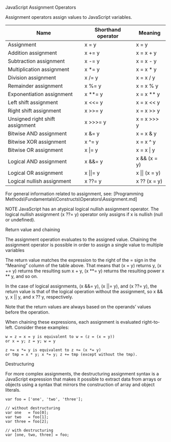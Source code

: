 JavaScript Assignment Operators

Assignment operators assign values to JavaScript variables.

| Name | Shorthand operator | Meaning |
|------|--------------------|---------|
| Assignment | x = y | x = y |
| Addition assignment | x += y | x = x + y |
| Subtraction assignment | x -= y | x = x - y |
| Multiplication assignment | x *= y | x = x * y |
| Division assignment | x /= y | x = x / y |
| Remainder assignment | x %= y | x = x % y |
| Exponentiation assignment | x **= y | x = x ** y |
| Left shift assignment | x <<= y | x = x << y |
| Right shift assignment | x >>= y | x = x >> y |
| Unsigned right shift assignment | x >>>= y | x = x >>> y |
| Bitwise AND assignment | x &= y | x = x & y |
| Bitwise XOR assignment | x ^= y | x = x ^ y |
| Bitwise OR assignment | x \|= y | x = x \| y |
| Logical AND assignment | x &&= y | x && (x = y) |
| Logical OR assignment | x \|\|= y | x \|\| (x = y) |
| Logical nullish assignment | x ??= y | x ?? (x = y) |




For general information related to assignment, see:
[Programming Methods\Fundamentals\Constructs\Operators\Assignment.md]

NOTE
JavaScript has an atypical logical nullish assignment operator. The logical nullish assignment (x ??= y) operator only assigns if x is nullish (null or undefined).

Return value and chaining

The assignment operation evaluates to the assigned value. Chaining the assignment operator is possible in order to assign a single value to multiple variables

The return value matches the expression to the right of the = sign in the “Meaning” column of the table above. That means that (x = y) returns y, (x += y) returns the resulting sum x + y, (x **= y) returns the resulting power x ** y, and so on.

In the case of logical assignments, (x &&= y), (x ||= y), and (x ??= y), the return value is that of the logical operation without the assignment, so x && y, x || y, and x ?? y, respectively.

Note that the return values are always based on the operands’ values before the operation.

When chaining these expressions, each assignment is evaluated right-to-left. Consider these examples:

	w = z = x = y is equivalent to w = (z = (x = y))
	or x = y; z = y; w = y

	z += x *= y is equivalent to z += (x *= y)
	or tmp = x * y; x *= y; z += tmp (except without the tmp).


Destructuring

For more complex assignments, the destructuring assignment syntax is a JavaScript expression that makes it possible to extract data from arrays or objects using a syntax that mirrors the construction of array and object literals.

	var foo = ['one', 'two', 'three'];

	// without destructuring
	var one   = foo[0];
	var two   = foo[1];
	var three = foo[2];

	// with destructuring
	var [one, two, three] = foo;
